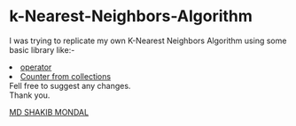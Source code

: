 # k-Nearest-Neighbors-Algorithm
I was trying to replicate my own K-Nearest Neighbors Algorithm using some basic library like:-<br>
<li> <a href="https://docs.python.org/3/library/operator.html">operator</a></li>
<li> <a href="https://docs.python.org/2/library/collections.html">Counter from collections</a> </li>
Fell free to suggest any changes.<br>
Thank you.
<p><a href="https://www.mdshakibmondal.info">MD SHAKIB MONDAL</a> </p>
